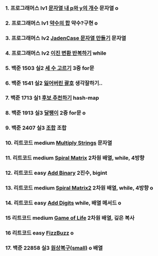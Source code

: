 ### 1. 프로그래머스 lv1 [문자열 내 p와 y의 개수](https://school.programmers.co.kr/learn/courses/30/lessons/12916) 문자열 o

### 2. 프로그래머스 lv1 [약수의 합](https://school.programmers.co.kr/learn/courses/30/lessons/12928) 약수?구현 o

### 3. 프로그래머스 lv2 [JadenCase 문자열 만들기](https://school.programmers.co.kr/learn/courses/30/lessons/12951) 문자열

### 4. 프로그래머스 lv2 [이진 변환 반복하기](https://school.programmers.co.kr/learn/courses/30/lessons/70129) while

### 5. 백준 1503 실2 [세 수 고르기](https://www.acmicpc.net/problem/1503) 3중 for문

### 6. 백준 1541 실2 [잃어버린 괄호](https://www.acmicpc.net/problem/1541) 생각잘하기..

### 7. 백준 1713 실1 [후보 추천하기](https://www.acmicpc.net/problem/1713) hash-map

### 8. 백준 1913 실3 [달팽이](https://www.acmicpc.net/problem/1913) 2중 for문 o

### 9. 백준 2407 실3 [조합](https://www.acmicpc.net/problem/2407) 조합

### 10. 리트코드 medium [Multiply Strings](https://leetcode.com/problems/multiply-strings/description/) 문자열

### 11. 리트코드 medium [Spiral Matrix](https://leetcode.com/problems/spiral-matrix/description/) 2차원 배열, while, 4방향

### 12. 리트코드 easy [Add Binary](https://leetcode.com/problems/add-binary/) 2진수, bigint

### 13. 리트코드 medium [Spiral Matrix2](https://leetcode.com/problems/spiral-matrix-ii/description/) 2차원 배열, while, 4방향 o

### 14. 리트코드 easy [Add Digits](https://leetcode.com/problems/add-digits/description/) while, 배열 메서드 o

### 15 리트코드 medium [Game of Life](https://leetcode.com/problems/game-of-life/) 2차원 배열, 깊은 복사

### 16 리트코드 easy [FizzBuzz](https://leetcode.com/problems/fizz-buzz/description/) o

### 17. 백준 22858 실3 [원상복구(small)](https://www.acmicpc.net/problem/22858) o 배열
